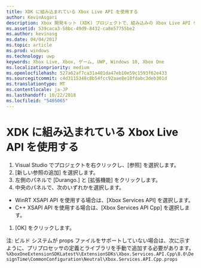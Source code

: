 ```yaml
---
title: XDK に組み込まれている Xbox Live API を使用する
author: KevinAsgari
description: Xbox 開発キット (XDK) プロジェクトで、組み込みの Xbox Live API を使用する方法について説明します。
ms.assetid: 539caca3-58bc-49d9-8432-ca8e57755be2
ms.author: kevinasg
ms.date: 04/04/2017
ms.topic: article
ms.prod: windows
ms.technology: uwp
keywords: Xbox Live, Xbox, ゲーム, UWP, Windows 10, Xbox One
ms.localizationpriority: medium
ms.openlocfilehash: 527a62af7ca31a401da47eb10e59c1593f62e433
ms.sourcegitcommit: c4d3115348c8b54fcc92aae8e18fdabc3deb301d
ms.translationtype: MT
ms.contentlocale: ja-JP
ms.lasthandoff: 10/22/2018
ms.locfileid: "5405065"
---
```

# <a name="using-xbox-live-apis-built-into-the-xdk"></a>XDK に組み込まれている Xbox Live API を使用する

1. Visual Studio でプロジェクトを右クリックし、[参照] を選択します。
1. [新しい参照の追加] を選択します。
1. 左側のパネルで [Durango.<build number>]  と [拡張機能] をクリックします。
1. 中央のパネルで、次のいずれかを選択します。
- WinRT XSAPI API を使用する場合は、[Xbox Services API] を選択します。
- C++ XSAPI API を使用する場合は、[Xbox Services API Cpp] を選択します。
1. [OK] をクリックします。

注: ビルド システムが props ファイルをサポートしていない場合は、次に示すように、プリプロセッサの定義とライブラリを手動で追加する必要があります。
`%XboxOneExtensionSDKLatest%\ExtensionSDKs\Xbox.Services.API.Cpp\8.0\DesignTime\CommonConfiguration\Neutral\Xbox.Services.API.Cpp.props`
